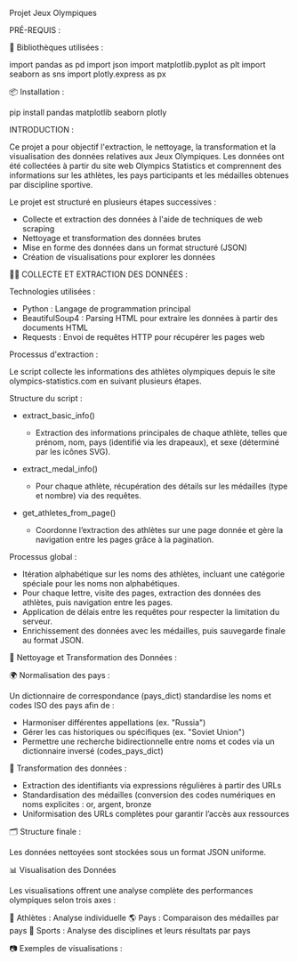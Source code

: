 Projet Jeux Olympiques 

PRÉ-REQUIS : 

🧰 Bibliothèques utilisées : 

import pandas as pd
import json
import matplotlib.pyplot as plt
import seaborn as sns
import plotly.express as px

📦 Installation :

pip install pandas matplotlib seaborn plotly


INTRODUCTION : 

Ce projet a pour objectif l'extraction, le nettoyage, la transformation et la visualisation des données relatives aux Jeux Olympiques.
Les données ont été collectées à partir du site web Olympics Statistics et comprennent des informations sur les athlètes, les pays participants et les médailles obtenues par discipline sportive.

Le projet est structuré en plusieurs étapes successives :

- Collecte et extraction des données à l'aide de techniques de web scraping
- Nettoyage et transformation des données brutes
- Mise en forme des données dans un format structuré (JSON)
- Création de visualisations pour explorer les données


🕵️‍♂️ COLLECTE ET EXTRACTION DES DONNÉES :

Technologies utilisées :

- Python : Langage de programmation principal
- BeautifulSoup4 : Parsing HTML pour extraire les données à partir des documents HTML
- Requests : Envoi de requêtes HTTP pour récupérer les pages web

Processus d'extraction :

Le script collecte les informations des athlètes olympiques depuis le site olympics-statistics.com en suivant plusieurs étapes.

Structure du script :

- extract_basic_info()
  - Extraction des informations principales de chaque athlète, telles que prénom, nom, pays (identifié via les drapeaux), et sexe (déterminé par les icônes SVG).

- extract_medal_info()
  - Pour chaque athlète, récupération des détails sur les médailles (type et nombre) via des requêtes.

- get_athletes_from_page()
  - Coordonne l’extraction des athlètes sur une page donnée et gère la navigation entre les pages grâce à la pagination.

Processus global :

- Itération alphabétique sur les noms des athlètes, incluant une catégorie spéciale pour les noms non alphabétiques.
- Pour chaque lettre, visite des pages, extraction des données des athlètes, puis navigation entre les pages.
- Application de délais entre les requêtes pour respecter la limitation du serveur.
- Enrichissement des données avec les médailles, puis sauvegarde finale au format JSON.


🧹 Nettoyage et Transformation des Données :

🌍 Normalisation des pays :

Un dictionnaire de correspondance (pays_dict) standardise les noms et codes ISO des pays afin de :

- Harmoniser différentes appellations (ex. "Russia")
- Gérer les cas historiques ou spécifiques (ex. "Soviet Union")
- Permettre une recherche bidirectionnelle entre noms et codes via un dictionnaire inversé (codes_pays_dict)

🔧 Transformation des données : 

- Extraction des identifiants via expressions régulières à partir des URLs
- Standardisation des médailles (conversion des codes numériques en noms explicites : or, argent, bronze
- Uniformisation des URLs complètes pour garantir l’accès aux ressources

🗂️ Structure finale :

Les données nettoyées sont stockées sous un format JSON uniforme.


📊 Visualisation des Données

Les visualisations offrent une analyse complète des performances olympiques selon trois axes :

🏃 Athlètes : Analyse individuelle
🌎 Pays : Comparaison des médailles par pays
🏅 Sports : Analyse des disciplines et leurs résultats par pays


📷 Exemples de visualisations :



